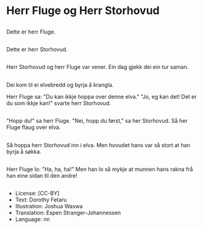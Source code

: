 # Herr Fluge og Herr Storhovud

##
Dette er herr Fluge.

##
Dette er herr Storhovud.

##
Herr Storhovud og herr Fluge var vener. Ein dag gjekk dei ein tur saman.

##
Dei kom til ei elvebredd og byrja å krangla.

Herr Fluge sa: "Du kan ikkje hoppa over denne elva."
"Jo, eg kan det! Det er du som ikkje kan!" svarte herr Storhovud.

##
"Hopp du!" sa herr Fluge.
"Nei, hopp du først," sa her Storhovud.
Så her Fluge flaug over elva.

##
Så hoppa herr Storhovud inn i elva. Men hovudet hans var så stort at han byrja å søkka.

##
Herr Fluge lo: "Ha, ha, ha!"
Men han lo så mykje at munnen hans rakna frå han eine sidan til den andre!

##
* License: [CC-BY]
* Text: Dorothy Fetaru
* Illustration: Joshua Waswa
* Translation: Espen Stranger-Johannessen
* Language: nn
